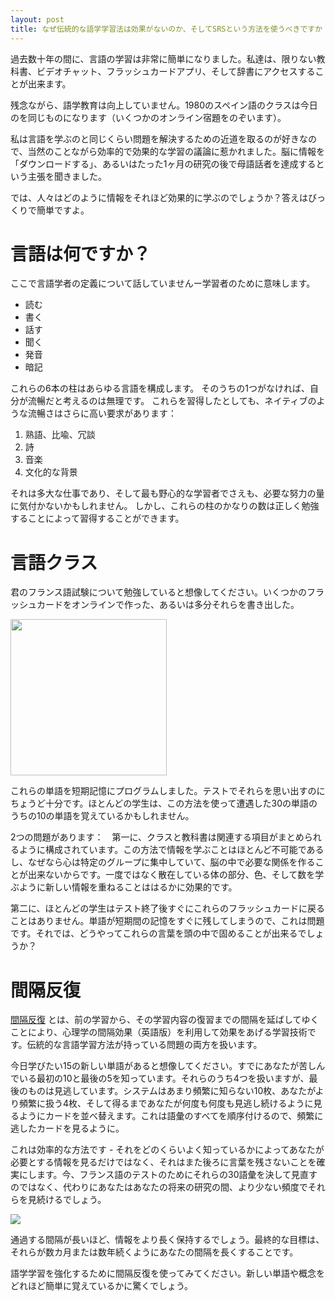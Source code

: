 ```yaml
---
layout: post
title: なぜ伝統的な語学学習法は効果がないのか、そしてSRSという方法を使うべきですか
---
```


過去数十年の間に、言語の学習は非常に簡単になりました。私達は、限りない教科書、ビデオチャット、フラッシュカードアプリ、そして辞書にアクセスすることが出来ます。

残念ながら、語学教育は向上していません。1980のスペイン語のクラスは今日のを同じものになります（いくつかのオンライン宿題をのぞいます）。

私は言語を学ぶのと同じくらい問題を解決するための近道を取るのが好きなので、当然のことながら効率的で効果的な学習の議論に惹かれました。脳に情報を「ダウンロードする」、あるいはたった1ヶ月の研究の後で母語話者を達成するという主張を聞きました。

では、人々はどのように情報をそれほど効果的に学ぶのでしょうか？答えはびっくりで簡単ですよ。

# 言語は何ですか？
ここで言語学者の定義について話していませんー学習者のために意味します。

* 読む
* 書く
* 話す
* 聞く
* 発音
* 暗記

これらの6本の柱はあらゆる言語を構成します。 そのうちの1つがなければ、自分が流暢だと考えるのは無理です。 これらを習得したとしても、ネイティブのような流暢さはさらに高い要求があります：

1. 熟語、比喩、冗談
2. 詩
3. 音楽
4. 文化的な背景

それは多大な仕事であり、そして最も野心的な学習者でさえも、必要な努力の量に気付かないかもしれません。 しかし、これらの柱のかなりの数は正しく勉強することによって習得することができます。

# 言語クラス
君のフランス語試験について勉強していると想像してください。いくつかのフラッシュカードをオンラインで作った、あるいは多分それらを書き出した。

 <img src="https://i.imgur.com/2GoPaV8.png" width="250">

これらの単語を短期記憶にプログラムしました。テストでそれらを思い出すのにちょうど十分です。ほとんどの学生は、この方法を使って遭遇した30の単語のうちの10の単語を覚えているかもしれません。

2つの問題があります：　第一に、クラスと教科書は関連する項目がまとめられるように構成されています。この方法で情報を学ぶことはほとんど不可能であるし、なぜなら心は特定のグループに集中していて、脳の中で必要な関係を作ることが出来ないからです。一度ではなく散在している体の部分、色、そして数を学ぶように新しい情報を重ねることははるかに効果的です。


第二に、ほとんどの学生はテスト終了後すぐにこれらのフラッシュカードに戻ることはありません。単語が短期間の記憶をすぐに残してしまうので、これは問題です。それでは、どうやってこれらの言葉を頭の中で固めることが出来るでしょうか？



# 間隔反復

[間隔反復](https://ja.wikipedia.org/wiki/%E9%96%93%E9%9A%94%E5%8F%8D%E5%BE%A9) とは、前の学習から、その学習内容の復習までの間隔を延ばしてゆくことにより、心理学の間隔効果（英語版）を利用して効果をあげる学習技術です。伝統的な言語学習方法が持っている問題の両方を扱います。

今日学びたい15の新しい単語があると想像してください。すでにあなたが苦しんでいる最初の10と最後の5を知っています。それらのうち4つを扱いますが、最後のものは見逃しています。システムはあまり頻繁に知らない10枚、あなたがより頻繁に扱う4枚、そして得るまであなたが何度も何度も見逃し続けるように見るようにカードを並べ替えます。これは語彙のすべてを順序付けるので、頻繁に逃したカードを見るように。


これは効率的な方法です - それをどのくらいよく知っているかによってあなたが必要とする情報を見るだけではなく、それはまた後ろに言葉を残さないことを確実にします。今、フランス語のテストのためにそれらの30語彙を決して見直すのではなく、代わりにあなたはあなたの将来の研究の間、より少ない頻度でそれらを見続けるでしょう。

![](https://knsmr.github.io/reijiro/images/chart.png)

通過する間隔が長いほど、情報をより長く保持するでしょう。最終的な目標は、それらが数カ月または数年続くようにあなたの間隔を長くすることです。

語学学習を強化するために間隔反復を使ってみてください。新しい単語や概念をどれほど簡単に覚えているかに驚くでしょう。
